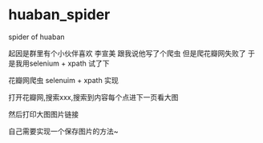 # huaban_spider
spider of huaban

起因是群里有个小伙伴喜欢 李宣美 
跟我说他写了个爬虫   但是爬花瓣网失败了
于是我用selenium + xpath 试了下

花瓣网爬虫
selenuim + xpath 实现

打开花瓣网,搜索xxx,搜索到内容每个点进下一页看大图

然后打印大图图片链接

自己需要实现一个保存图片的方法~
